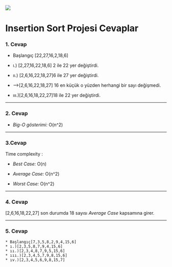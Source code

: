 ![](https://user-images.githubusercontent.com/96980553/161634167-bc1d1d07-9d99-4120-a71b-55e42ae8638f.png)
# **Insertion Sort Projesi Cevaplar**
### **1. Cevap** 
* Başlangıç [22,27,16,2,18,6]

* ı.) [2,27,16,22,18,6] 2 ile 22 yer değiştirdi.

* ıı.) [2,6,16,22,18,27]6 ile 27 yer değiştirdi.

* -->[2,6,16,22,18,27] 16 en küçük o yüzden herhangi bir sayı değişmedi.

* ııı.)[2,6,16,18,22,27]18 ile 22 yer değiştirdi.
---
### **2. Cevap** 
* *Big-O gösterimi:* O(n^2)
---

### **3.Cevap**
Time complexity :
* *Best Case:*  O(n)

* *Average Case:*  O(n^2)

* *Worst Case:*  O(n^2)

---
### **4. Cevap**
[2,6,16,18,22,27] son durumda 18 sayısı *Average Case* kapsamına girer.

---
### **5. Cevap**
```
* Başlangıç[7,3,5,8,2,9,4,15,6]
* ı.)[2,3,5,8,7,9,4,15,6]
* ıı.)[2,3,4,8,7,9,5,15,6]
* ııı.)[2,3,4,5,7,9,8,15,6]
* ıv.)[2,3,4,5,6,9,8,15,7]
```

